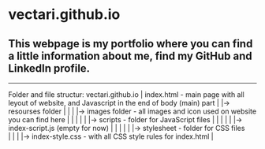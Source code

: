 # vectari.github.io
## This webpage is my portfolio where you can find a little information about me, find my GitHub and LinkedIn profile.
__________
Folder and file structur:
    vectari.github.io
            |
            index.html - main page with all leyout of website, and Javascript in the end of body (main) part
            |
            |-> resourses folder
            |        |
            |        |-> images folder - all images and icon used on website you can find here
            |        |
            |        |
            |        |-> scripts - folder for JavaScript files 
            |        |      |
            |        |      |-> index-script.js (empty for now)
            |        |
            |        |
            |        |-> stylesheet - folder for CSS files  
            |               |
            |               |-> index-style.css - with all CSS style rules for index.html
            |
        
